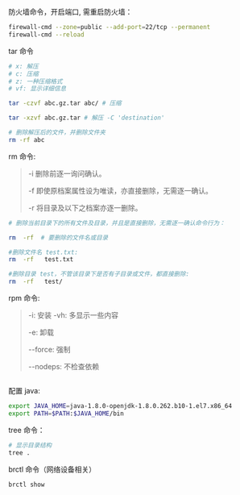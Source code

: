 防火墙命令，开启端口, 需重启防火墙：
```bash
firewall-cmd --zone=public --add-port=22/tcp --permanent
firewall-cmd --reload
```


tar 命令
```bash
# x: 解压
# c: 压缩
# z: 一种压缩格式
# vf: 显示详细信息

tar -czvf abc.gz.tar abc/ # 压缩

tar -xzvf abc.gz.tar # 解压 -C 'destination' 

# 删除解压后的文件，并删除文件夹
rm -rf abc
```

rm 命令:
> -i 删除前逐一询问确认。
>
> -f 即使原档案属性设为唯读，亦直接删除，无需逐一确认。
>
> -r 将目录及以下之档案亦逐一删除。
```bash
# 删除当前目录下的所有文件及目录，并且是直接删除，无需逐一确认命令行为：

rm  -rf  # 要删除的文件名或目录

#删除文件名 test.txt:
rm  -rf   test.txt

#删除目录 test，不管该目录下是否有子目录或文件，都直接删除:
rm  -rf   test/
```

rpm 命令:
> -i: 安装
> -vh: 多显示一些内容
>
> -e: 卸载
>
> --force: 强制
>
> --nodeps: 不检查依赖
```bash

```


配置 java:
```bash
export JAVA_HOME=java-1.8.0-openjdk-1.8.0.262.b10-1.el7.x86_64
export PATH=$PATH:$JAVA_HOME/bin
```

tree 命令：
```bash
# 显示目录结构
tree .
```

brctl 命令（网络设备相关）
```bash
brctl show
```
